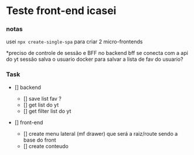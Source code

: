 # Teste front-end icasei

### notas
  usei `npx create-single-spa` para criar 2 micro-frontends
  
  *preciso de controle de sessão e BFF no backend
    bff se conecta com a api do yt 
    sessão salva o usuario
    docker para salvar a lista de fav do usuario?

### Task
  - [] backend
    - [] save list fav ?
    - [] get list do yt
    - [] get filter list do yt

  - [] front-end
    - [] create menu lateral (mf drawer) que será a raiz/route sendo a base do front
    - [] create conteudo